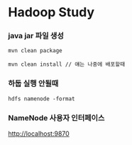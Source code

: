 # Hadoop Study

### java jar 파일 생성
```
mvn clean package

mvn clean install // 얘는 나중에 배포할때
```

### 하둡 실행 안될때
```
hdfs namenode -format
```

### NameNode 사용자 인터페이스

[http://localhost:9870](http://localhost:9870)
